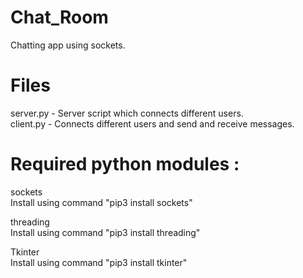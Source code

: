 # Chat_Room
Chatting app using sockets.

# Files
server.py - Server script which connects different users.<br/>
client.py - Connects different users and send and receive messages.<br/>

# Required python modules :
sockets<br/>
Install using command "pip3 install sockets"

threading<br/>
Install using command "pip3 install threading"

Tkinter<br/>
Install using command "pip3 install tkinter"
